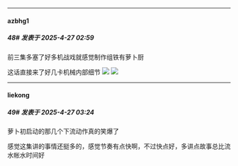 ﻿
*****

####  azbhg1  
##### 48#       发表于 2025-4-27 02:59

前三集多塞了好多机战戏就感觉制作组铁有萝卜厨

这话直接来了好几卡机械内部细节
<img src="https://p.sda1.dev/23/cfb26c32b4eb6bf389af325f52eebdd8/db3090c4674c5137b937347bc22a5f19.png" referrerpolicy="no-referrer">
<img src="https://p.sda1.dev/23/9bc3d934df4876b90192f5feddd72a23/e5cdf72e3ffea1bdf2571e8ddfc5302c.png" referrerpolicy="no-referrer">


*****

####  liekong  
##### 49#       发表于 2025-4-27 03:24

萝卜初启动的那几个下流动作真的笑爆了

感觉这集讲的事情还挺多的，感觉节奏有点快啊，不过快点好，多讲点故事总比流水帐水时间好

